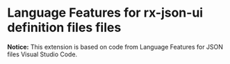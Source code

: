 # Language Features for rx-json-ui definition files files

**Notice:** This extension is based on code from Language Features for JSON files Visual Studio Code.
